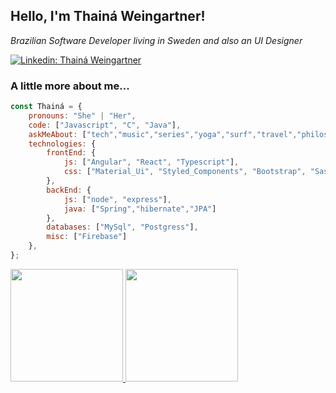 <h2> Hello, I'm Thainá Weingartner!</h2>

<p><em>Brazilian Software Developer living in Sweden and also an UI Designer</br> 
</em></p>

[![Linkedin: Thainá Weingartner](https://img.shields.io/badge/thaina-weingartner-blue?style=flat-square&logo=Linkedin&logoColor=white&link=https://www.linkedin.com/in/thaina-weingartner/)](https://www.linkedin.com/in/thainachagas/)

### A little more about me...  

```javascript
const Thainá = {
    pronouns: "She" | "Her",
    code: ["Javascript", "C", "Java"],
    askMeAbout: ["tech","music","series","yoga","surf","travel","philosophy","psychology"],
    technologies: {
        frontEnd: {
            js: ["Angular", "React", "Typescript"],
            css: ["Material_Ui", "Styled_Components", "Bootstrap", "Sass]
        },
        backEnd: {
            js: ["node", "express"],
            java: ["Spring","hibernate","JPA"]
        },
        databases: ["MySql", "Postgress"],
        misc: ["Firebase"]
    },
};
```
<div>
  <a href="https://github.com/thainaweingartner">
  <img height="180em" src="https://github-readme-stats.vercel.app/api?username=thainaweingartner&show_icons=true&theme=nightowl&include_all_commits=true&count_private=true"/>
  <img height="180em" src="https://github-readme-stats.vercel.app/api/top-langs/?username=thainaweingartner&layout=compact&langs_count=7&theme=nightowl"/>
</div>
